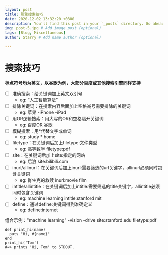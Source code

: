 ```yaml
---
layout: post
title: 引擎搜索技巧
date: 2020-12-02 13:32:20 +0300
description: You’ll find this post in your `_posts` directory. Go ahead and edit it and re-build the site to see your changes. # Add post description (optional)
img: post-5.jpg # Add image post (optional)
tags: [Blog, Miscellaneous]
author: Starry # Add name author (optional)

---
```


# 搜索技巧

**标点符号均为英文，以谷歌为例，大部分百度或其他搜索引擎同样支持**

- [ ] 准确搜索：给关键词加上英文双引号 
  - eg: “人工智能算法”
- [ ] 排除关键词：在搜索内容后面加上空格减号需要排除的关键词
  - eg: 苹果 -iPhone -iPad
- [ ] 用OR逻辑搜索：用大写的OR和空格隔开关键词 
  - eg: 百度OR 谷歌
- [ ] 模糊搜索：用*代替文字或单词 
  - eg: study * home
- [ ] filetype：在关键词后加上filetype:文件类型 
  - eg: 高等数学 filetype:pdf
- [ ] site：在关键词后加上site:指定的网站 
  - eg: 后浪 site:bilibili.com
- [ ] inurl/allinurl：在关键词后加上inurl:需要筛选的url关键字，allinurl必须同时包含关键词 
  - eg: 肖生克的救赎 inurl:movie film
- [ ] intitle/allintitle：在关键词后加上intitle:需要筛选的title关键字，allintitle必须同时包含关键词 
  - eg: machine learning intitle:stanford mit
- [ ] define：通过define:关键词得到准确定义 
  - eg: define:internet

组合示例："machine learning" -vision -drive site:stanford.edu filetype:pdf



```
def print_hi(name)
  puts "Hi, #{name}"
end
print_hi('Tom')
#=> prints 'Hi, Tom' to STDOUT.
```
